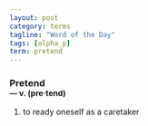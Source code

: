 ```yaml
---
layout: post
category: terms
tagline: "Word of the Day"
tags: [alpha_p]
term: pretend
---
```


<h3>Pretend<br/> <small>&mdash; v. (pre<span>&middot;</span>tend)</small></h3>
<p><ol>
<li>to ready oneself as a caretaker</li>
</ol></p>
